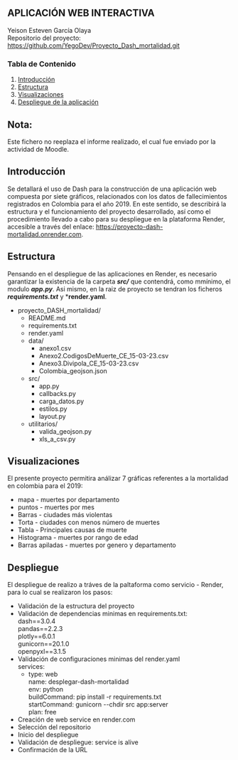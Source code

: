## **APLICACIÓN WEB INTERACTIVA**
Yeison Esteven García Olaya  
Repositorio del proyecto: https://github.com/YegoDev/Proyecto_Dash_mortalidad.git

### Tabla de Contenido

1. [Introducción](#introducción)
2. [Estructura](#Estructura)
3. [Visualizaciones](#visualizaciones)
4. [Despliegue de la aplicación](#despliegue)

## Nota:  
Este fichero no reeplaza el informe realizado, el cual fue enviado por la actividad de Moodle. 

## Introducción  
Se detallará el uso de Dash para la construcción de una aplicación web compuesta por siete gráficos, relacionados con los datos de fallecimientos registrados en Colombia para el año 2019. En este sentido, se describirá la estructura y el funcionamiento del proyecto desarrollado, así como el procedimiento llevado a cabo para su despliegue en la plataforma Render, accesible a través del enlace: https://proyecto-dash-mortalidad.onrender.com.

## Estructura  
Pensando en el despliegue de las aplicaciones en Render, es necesario garantizar la existencia de la carpeta ***src/*** que contendrá, como mmínimo, el modulo ***app.py***. Asi mismo, en la raiz de proyecto se tendran los ficheros ***requirements.txt*** y ***render.yaml**. 

- proyecto_DASH_mortalidad/
  - README.md
  - requirements.txt 
  - render.yaml
  - data/
    - anexo1.csv
    - Anexo2.CodigosDeMuerte_CE_15-03-23.csv
    - Anexo3.Divipola_CE_15-03-23.csv
    - Colombia_geojson.json
  - src/
    - app.py
    - callbacks.py
    - carga_datos.py
    - estilos.py
    - layout.py 
  - utilitarios/
    - valida_geojson.py
    - xls_a_csv.py

## Visualizaciones  
El presente proyecto permitira análizar 7 gráficas referentes a la mortalidad en colombia para el 2019:  
   - mapa - muertes por departamento 
   - puntos - muertes por mes 
   - Barras - ciudades más violentas 
   - Torta - ciudades con menos número de muertes 
   - Tabla - Principales causas de muerte 
   - Histograma - muertes por rango de edad 
   - Barras apiladas - muertes por genero y departamento  

## Despliegue  
El despliegue de realizo a tráves de la paltaforma como servicio - Render, para lo cual se realizaron los pasos: 

- Validación de la estructura del proyecto 
- Validación de dependencias minimas en requirements.txt:  
dash==3.0.4  
pandas==2.2.3  
plotly==6.0.1  
gunicorn==20.1.0  
openpyxl==3.1.5
- Validación de configuraciones minimas del render.yaml  
services:
  - type: web  
  name: desplegar-dash-mortalidad  
  env: python  
  buildCommand: pip install -r requirements.txt  
  startCommand: gunicorn --chdir src app:server  
  plan: free 
- Creación  de web service en render.com
- Selección del repositorio 
- Inicio del despliegue 
- Validación de despliegue: service is alive
- Confirmación de la URL 




